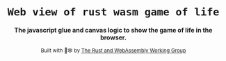 <div align="center">

  <h1><code>Web view of rust wasm game of life</code></h1>

  <strong>The javascript glue and canvas logic to show the game of life in the browser.</strong>


  <sub>Built with 🦀🕸 by <a href="https://rustwasm.github.io/">The Rust and WebAssembly Working Group</a></sub>
</div>
